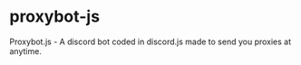 # proxybot-js
Proxybot.js - A discord bot coded in discord.js made to send you proxies at anytime. 
